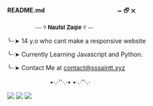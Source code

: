 **README.md**ㅤㅤㅤㅤㅤㅤㅤㅤㅤㅤㅤㅤㅤ🗕  🗗  🗙

 ㅤㅤㅤㅤㅤ⎯⎯ ୨ 𝗡𝗮𝘂𝗳𝗮𝗹 𝗭𝗮𝗾𝗶𝗲 ୧ ⎯⎯

╰┈➤ 14 y.o who cant make a responsive website

╰┈➤ Currently Learning Javascript and Python.

╰┈➤ Contact Me at contact@sssaintt.xyz

 ㅤㅤㅤㅤㅤ ㅤ     ㅤ•·.·''·.·• •·.·''·.·

<a href="https://instagram.com/naefol"><img src="https://img.shields.io/badge/Instagram-E4405F?style=for-the-badge&logo=instagram&logoColor=white"></a>
<a href="https://twitter.com/sssain_tt"><img src="https://img.shields.io/badge/Twitter-1DA1F2?style=for-the-badge&logo=twitter&logoColor=white"></a>
<a href="https://open.spotify.com/user/xgrmrm4vm630clwvq91zskjud?si=2fd6ae7af6a44583"><img src="https://img.shields.io/badge/Spotify-1ED760?&style=for-the-badge&logo=spotify&logoColor=white"></a>

<!---
sssain/sssain is a ✨ special ✨ repository because its `README.md` (this file) appears on your GitHub profile.
You can click the Preview link to take a look at your changes.
--->
